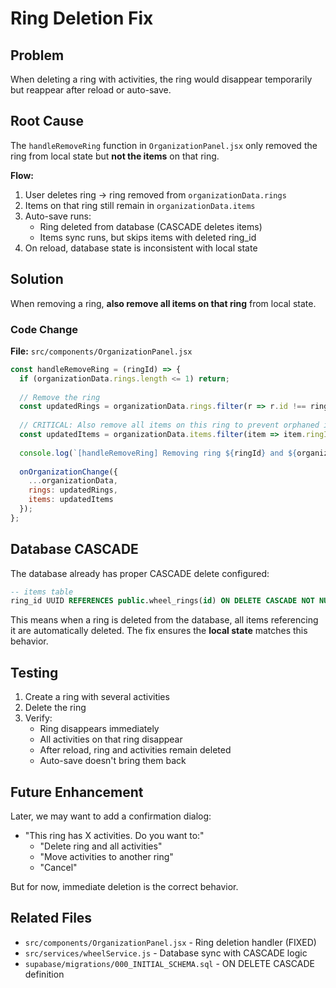 # Ring Deletion Fix

## Problem
When deleting a ring with activities, the ring would disappear temporarily but reappear after reload or auto-save.

## Root Cause
The `handleRemoveRing` function in `OrganizationPanel.jsx` only removed the ring from local state but **not the items** on that ring.

**Flow:**
1. User deletes ring → ring removed from `organizationData.rings`
2. Items on that ring still remain in `organizationData.items`
3. Auto-save runs:
   - Ring deleted from database (CASCADE deletes items)
   - Items sync runs, but skips items with deleted ring_id
4. On reload, database state is inconsistent with local state

## Solution
When removing a ring, **also remove all items on that ring** from local state.

### Code Change
**File:** `src/components/OrganizationPanel.jsx`

```javascript
const handleRemoveRing = (ringId) => {
  if (organizationData.rings.length <= 1) return;
  
  // Remove the ring
  const updatedRings = organizationData.rings.filter(r => r.id !== ringId);
  
  // CRITICAL: Also remove all items on this ring to prevent orphaned items
  const updatedItems = organizationData.items.filter(item => item.ringId !== ringId);
  
  console.log(`[handleRemoveRing] Removing ring ${ringId} and ${organizationData.items.length - updatedItems.length} items`);
  
  onOrganizationChange({ 
    ...organizationData, 
    rings: updatedRings,
    items: updatedItems
  });
};
```

## Database CASCADE
The database already has proper CASCADE delete configured:

```sql
-- items table
ring_id UUID REFERENCES public.wheel_rings(id) ON DELETE CASCADE NOT NULL
```

This means when a ring is deleted from the database, all items referencing it are automatically deleted. The fix ensures the **local state** matches this behavior.

## Testing
1. Create a ring with several activities
2. Delete the ring
3. Verify:
   - Ring disappears immediately
   - All activities on that ring disappear
   - After reload, ring and activities remain deleted
   - Auto-save doesn't bring them back

## Future Enhancement
Later, we may want to add a confirmation dialog:
- "This ring has X activities. Do you want to:"
  - "Delete ring and all activities"
  - "Move activities to another ring"
  - "Cancel"

But for now, immediate deletion is the correct behavior.

## Related Files
- `src/components/OrganizationPanel.jsx` - Ring deletion handler (FIXED)
- `src/services/wheelService.js` - Database sync with CASCADE logic
- `supabase/migrations/000_INITIAL_SCHEMA.sql` - ON DELETE CASCADE definition
